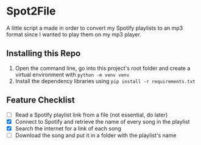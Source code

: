 # Spot2File

A little script a made in order to convert my Spotify playlists to an mp3 format since I wanted to play them on my mp3 player.

## Installing this Repo

1. Open the command line, go into this project's root folder and create a virtual environment with `python -m venv venv`
2. Install the dependency libraries using `pip install -r requirements.txt`

## Feature Checklist

- [ ] Read a Spotify playlist link from a file (not essential, do later)
- [x] Connect to Spotify and retrieve the name of every song in the playlist
- [x] Search the internet for a link of each song
- [ ] Download the song and put it in a folder with the playlist's name
